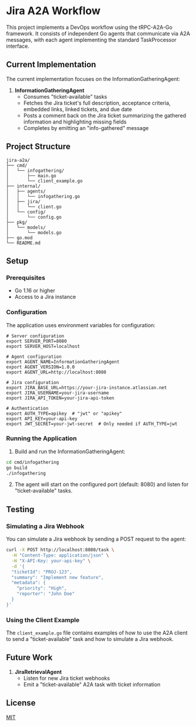 # Jira A2A Workflow

This project implements a DevOps workflow using the tRPC-A2A-Go framework. It consists of independent Go agents that communicate via A2A messages, with each agent implementing the standard TaskProcessor interface.

## Current Implementation

The current implementation focuses on the InformationGatheringAgent:

1. **InformationGatheringAgent**
   - Consumes "ticket-available" tasks
   - Fetches the Jira ticket's full description, acceptance criteria, embedded links, linked tickets, and due date
   - Posts a comment back on the Jira ticket summarizing the gathered information and highlighting missing fields
   - Completes by emitting an "info-gathered" message

## Project Structure

```
jira-a2a/
├── cmd/
│   └── infogathering/
│       ├── main.go
│       └── client_example.go
├── internal/
│   ├── agents/
│   │   └── infogathering.go
│   ├── jira/
│   │   └── client.go
│   └── config/
│       └── config.go
├── pkg/
│   └── models/
│       └── models.go
├── go.mod
└── README.md
```

## Setup

### Prerequisites

- Go 1.16 or higher
- Access to a Jira instance

### Configuration

The application uses environment variables for configuration:

```
# Server configuration
export SERVER_PORT=8080
export SERVER_HOST=localhost

# Agent configuration
export AGENT_NAME=InformationGatheringAgent
export AGENT_VERSION=1.0.0
export AGENT_URL=http://localhost:8080

# Jira configuration
export JIRA_BASE_URL=https://your-jira-instance.atlassian.net
export JIRA_USERNAME=your-jira-username
export JIRA_API_TOKEN=your-jira-api-token

# Authentication
export AUTH_TYPE=apikey  # "jwt" or "apikey"
export API_KEY=your-api-key
export JWT_SECRET=your-jwt-secret  # Only needed if AUTH_TYPE=jwt
```

### Running the Application

1. Build and run the InformationGatheringAgent:

```bash
cd cmd/infogathering
go build
./infogathering
```

2. The agent will start on the configured port (default: 8080) and listen for "ticket-available" tasks.

## Testing

### Simulating a Jira Webhook

You can simulate a Jira webhook by sending a POST request to the agent:

```bash
curl -X POST http://localhost:8080/task \
  -H "Content-Type: application/json" \
  -H "X-API-Key: your-api-key" \
  -d '{
  "ticketId": "PROJ-123",
  "summary": "Implement new feature",
  "metadata": {
    "priority": "High",
    "reporter": "John Doe"
  }
}'
```

### Using the Client Example

The `client_example.go` file contains examples of how to use the A2A client to send a "ticket-available" task and how to simulate a Jira webhook.

## Future Work

1. **JiraRetrievalAgent**
   - Listen for new Jira ticket webhooks
   - Emit a "ticket-available" A2A task with ticket information

## License

[MIT](LICENSE)
